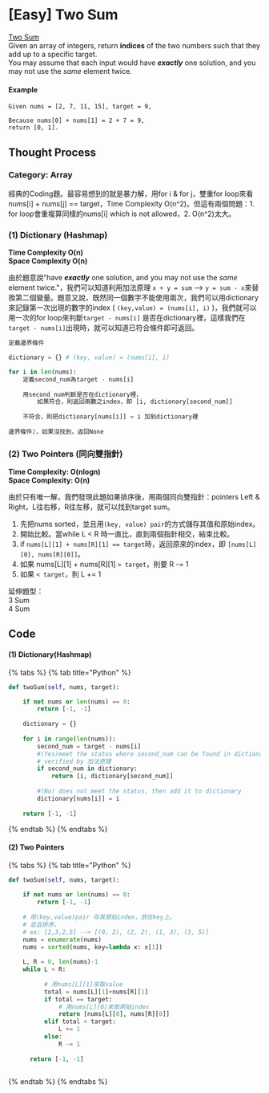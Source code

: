 # \[Easy\] Two Sum

[Two Sum](https://leetcode.com/problems/two-sum/)  
Given an array of integers, return **indices** of the two numbers such that they add up to a specific target.  
You may assume that each input would have _**exactly**_ one solution, and you may not use the _same_ element twice.

#### Example

```text
Given nums = [2, 7, 11, 15], target = 9,

Because nums[0] + nums[1] = 2 + 7 = 9,
return [0, 1].
```

## Thought Process

### Category: Array

經典的Coding題。最容易想到的就是暴力解，用for i & for j，雙重for loop來看 nums\[i\] + nums\[j\] == target，Time Complexity O\(n^2\)。但這有兩個問題：1. for loop會重複算同樣的nums\[i\] which is not allowed，2. O\(n^2\)太大。  


### \(1\) Dictionary \(Hashmap\)

**Time Complexity O\(n\)  
Space Complexity O\(n\)**  
  
由於題意說“have _**exactly**_ one solution, and you may not use the _same_ element twice."，我們可以知道利用加法原理 `x + y = sum` --&gt; `y = sum - x`來替換第二個變量。題意又說，既然同一個數字不能使用兩次，我們可以用dictionary來記錄第一次出現的數字的index \( `(key,value) = (nums[i], i)` \)，我們就可以用一次的for loop來判斷`target - nums[i]` 是否在dictionary裡，這樣我們在`target - nums[i]`出現時，就可以知道已符合條件即可返回。

```python
定義邊界條件 

dictionary = {} # (key, value) = (nums[i], i)

for i in len(nums):
    定義second_num為target - nums[i]
    
    用second_num判斷是否在dictionary裡，
        如果符合，則返回兩數之index，即 [i, dictionary[second_num]]
    
    不符合，則把dictionary[nums[i]] = i 加到dictionary裡
    
邊界條件2，如果沒找到，返回None
```

### \(2\) Two Pointers \(同向雙指針\)

**Time Complexity: O\(nlogn\)  
Space Complexity: O\(n\)**

由於只有唯一解，我們發現此題如果排序後，用兩個同向雙指針：pointers Left & Right，L往右移，R往左移，就可以找到target sum。  
1. 先把nums sorted，並且用`(key, value) pair`的方式儲存其值和原始index。  
2. 開始比較。當while L &lt; R 時一直比，直到兩個指針相交，結束比較。  
3. if `nums[L][1] + nums[R][1] == target`時，返回原來的index，即 `[nums[L][0], nums[R][0]]`。  
4. 如果 nums\[L\]\[1\] + nums\[R\]\[1\] `> target`，則要 R -= 1  
5. 如果 `< target`，則 L += 1

延伸題型：  
3 Sum  
4 Sum 

## Code

#### \(1\) Dictionary\(Hashmap\)

{% tabs %}
{% tab title="Python" %}
```python
def twoSum(self, nums, target):

    if not nums or len(nums) == 0:
        return [-1, -1]
    
    dictionary = {}
    
    for i in range(len(nums)):
        second_num = target - nums[i]
        #(Yes)meet the status where second_num can be found in dictionary
        # verified by 加法原理
        if second_num in dictionary:
            return [i, dictionary[second_num]]
            
        #(No) does not meet the status, then add it to dictionary
        dictionary[nums[i]] = i    
        
    return [-1, -1]
```
{% endtab %}
{% endtabs %}

#### \(2\) Two Pointers

{% tabs %}
{% tab title="Python" %}
```python
def twoSum(self, nums, target):
    
    if not nums or len(nums) == 0:
        return [-1, -1]
    
    # 用(key,value)pair 存其原始index，放在key上。
    # 並且排序。
    # ex: [2,3,2,5] --> [(0, 2), (2, 2), (1, 3), (3, 5)]
    nums = enumerate(nums)
    nums = sorted(nums, key=lambda x: x[1])
    
    L, R = 0, len(nums)-1
    while L < R:
          
          # 用nums[L][1]來取value
          total = nums[L][1]+nums[R][1]
          if total == target:
              # 用nums[L][0]來取原始index
              return [nums[L][0], nums[R][0]]
          elif total < target:
              L += 1
          else:
              R -= 1
      
      return [-1, -1]
                      
```
{% endtab %}
{% endtabs %}



